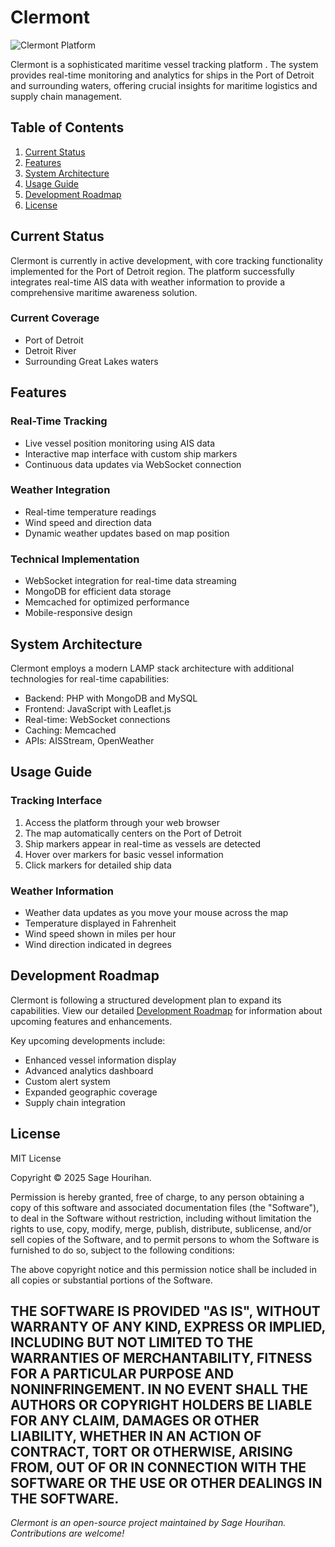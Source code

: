 # Clermont

![Clermont Platform](assets/platform_pic.png)

Clermont is a sophisticated maritime vessel tracking platform . The system provides real-time monitoring and analytics for ships in the Port of Detroit and surrounding waters, offering crucial insights for maritime logistics and supply chain management.

## Table of Contents
1. [Current Status](#current-status)
2. [Features](#features)
3. [System Architecture](#system-architecture)
4. [Usage Guide](#usage-guide)
5. [Development Roadmap](#development-roadmap)
6. [License](#license)

## Current Status

Clermont is currently in active development, with core tracking functionality implemented for the Port of Detroit region. The platform successfully integrates real-time AIS data with weather information to provide a comprehensive maritime awareness solution.

### Current Coverage
- Port of Detroit
- Detroit River
- Surrounding Great Lakes waters

## Features

### Real-Time Tracking
- Live vessel position monitoring using AIS data
- Interactive map interface with custom ship markers
- Continuous data updates via WebSocket connection

### Weather Integration
- Real-time temperature readings
- Wind speed and direction data
- Dynamic weather updates based on map position

### Technical Implementation
- WebSocket integration for real-time data streaming
- MongoDB for efficient data storage
- Memcached for optimized performance
- Mobile-responsive design

## System Architecture

Clermont employs a modern LAMP stack architecture with additional technologies for real-time capabilities:

- Backend: PHP with MongoDB and MySQL
- Frontend: JavaScript with Leaflet.js
- Real-time: WebSocket connections
- Caching: Memcached
- APIs: AISStream, OpenWeather

## Usage Guide

### Tracking Interface
1. Access the platform through your web browser
2. The map automatically centers on the Port of Detroit
3. Ship markers appear in real-time as vessels are detected
4. Hover over markers for basic vessel information
5. Click markers for detailed ship data

### Weather Information
- Weather data updates as you move your mouse across the map
- Temperature displayed in Fahrenheit
- Wind speed shown in miles per hour
- Wind direction indicated in degrees

## Development Roadmap

Clermont is following a structured development plan to expand its capabilities. View our detailed [Development Roadmap](ROADMAP.md) for information about upcoming features and enhancements.

Key upcoming developments include:
- Enhanced vessel information display
- Advanced analytics dashboard
- Custom alert system
- Expanded geographic coverage
- Supply chain integration

## License

MIT License

Copyright © 2025 Sage Hourihan.

Permission is hereby granted, free of charge, to any person obtaining a copy of this software and associated documentation files (the "Software"), to deal in the Software without restriction, including without limitation the rights to use, copy, modify, merge, publish, distribute, sublicense, and/or sell copies of the Software, and to permit persons to whom the Software is furnished to do so, subject to the following conditions:

The above copyright notice and this permission notice shall be included in all copies or substantial portions of the Software.

THE SOFTWARE IS PROVIDED "AS IS", WITHOUT WARRANTY OF ANY KIND, EXPRESS OR IMPLIED, INCLUDING BUT NOT LIMITED TO THE WARRANTIES OF MERCHANTABILITY, FITNESS FOR A PARTICULAR PURPOSE AND NONINFRINGEMENT. IN NO EVENT SHALL THE AUTHORS OR COPYRIGHT HOLDERS BE LIABLE FOR ANY CLAIM, DAMAGES OR OTHER LIABILITY, WHETHER IN AN ACTION OF CONTRACT, TORT OR OTHERWISE, ARISING FROM, OUT OF OR IN CONNECTION WITH THE SOFTWARE OR THE USE OR OTHER DEALINGS IN THE SOFTWARE.
---

*Clermont is an open-source project maintained by Sage Hourihan. Contributions are welcome!*
